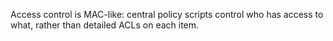 Access control is MAC-like: central policy scripts control who has access to what, rather
than detailed ACLs on each item.